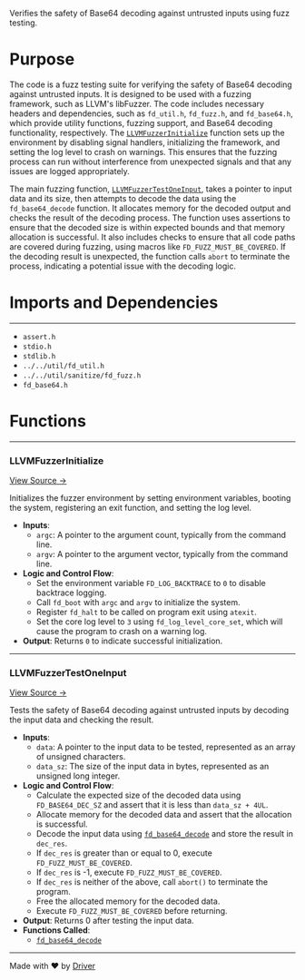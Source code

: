 <!--------------------------------------------------------------------------------->
<!-- IMPORTANT: This file is auto-generated by Driver (https://driver.ai). -------->
<!-- Manual edits may be overwritten on future commits. --------------------------->
<!--------------------------------------------------------------------------------->

Verifies the safety of Base64 decoding against untrusted inputs using fuzz testing.

# Purpose
The code is a fuzz testing suite for verifying the safety of Base64 decoding against untrusted inputs. It is designed to be used with a fuzzing framework, such as LLVM's libFuzzer. The code includes necessary headers and dependencies, such as `fd_util.h`, `fd_fuzz.h`, and `fd_base64.h`, which provide utility functions, fuzzing support, and Base64 decoding functionality, respectively. The [`LLVMFuzzerInitialize`](<#llvmfuzzerinitialize>) function sets up the environment by disabling signal handlers, initializing the framework, and setting the log level to crash on warnings. This ensures that the fuzzing process can run without interference from unexpected signals and that any issues are logged appropriately.

The main fuzzing function, [`LLVMFuzzerTestOneInput`](<#llvmfuzzertestoneinput>), takes a pointer to input data and its size, then attempts to decode the data using the `fd_base64_decode` function. It allocates memory for the decoded output and checks the result of the decoding process. The function uses assertions to ensure that the decoded size is within expected bounds and that memory allocation is successful. It also includes checks to ensure that all code paths are covered during fuzzing, using macros like `FD_FUZZ_MUST_BE_COVERED`. If the decoding result is unexpected, the function calls `abort` to terminate the process, indicating a potential issue with the decoding logic.
# Imports and Dependencies

---
- `assert.h`
- `stdio.h`
- `stdlib.h`
- `../../util/fd_util.h`
- `../../util/sanitize/fd_fuzz.h`
- `fd_base64.h`


# Functions

---
### LLVMFuzzerInitialize<!-- {{#callable:LLVMFuzzerInitialize}} -->
[View Source →](<../../../../../src/ballet/base64/fuzz_base64_dec.c#L16>)

Initializes the fuzzer environment by setting environment variables, booting the system, registering an exit function, and setting the log level.
- **Inputs**:
    - `argc`: A pointer to the argument count, typically from the command line.
    - `argv`: A pointer to the argument vector, typically from the command line.
- **Logic and Control Flow**:
    - Set the environment variable `FD_LOG_BACKTRACE` to `0` to disable backtrace logging.
    - Call `fd_boot` with `argc` and `argv` to initialize the system.
    - Register `fd_halt` to be called on program exit using `atexit`.
    - Set the core log level to `3` using `fd_log_level_core_set`, which will cause the program to crash on a warning log.
- **Output**: Returns `0` to indicate successful initialization.


---
### LLVMFuzzerTestOneInput<!-- {{#callable:LLVMFuzzerTestOneInput}} -->
[View Source →](<../../../../../src/ballet/base64/fuzz_base64_dec.c#L27>)

Tests the safety of Base64 decoding against untrusted inputs by decoding the input data and checking the result.
- **Inputs**:
    - `data`: A pointer to the input data to be tested, represented as an array of unsigned characters.
    - `data_sz`: The size of the input data in bytes, represented as an unsigned long integer.
- **Logic and Control Flow**:
    - Calculate the expected size of the decoded data using `FD_BASE64_DEC_SZ` and assert that it is less than `data_sz + 4UL`.
    - Allocate memory for the decoded data and assert that the allocation is successful.
    - Decode the input data using [`fd_base64_decode`](<fd_base64.c.md#fd_base64_decode>) and store the result in `dec_res`.
    - If `dec_res` is greater than or equal to 0, execute `FD_FUZZ_MUST_BE_COVERED`.
    - If `dec_res` is -1, execute `FD_FUZZ_MUST_BE_COVERED`.
    - If `dec_res` is neither of the above, call `abort()` to terminate the program.
    - Free the allocated memory for the decoded data.
    - Execute `FD_FUZZ_MUST_BE_COVERED` before returning.
- **Output**: Returns 0 after testing the input data.
- **Functions Called**:
    - [`fd_base64_decode`](<fd_base64.c.md#fd_base64_decode>)



---
Made with ❤️ by [Driver](https://www.driver.ai/)